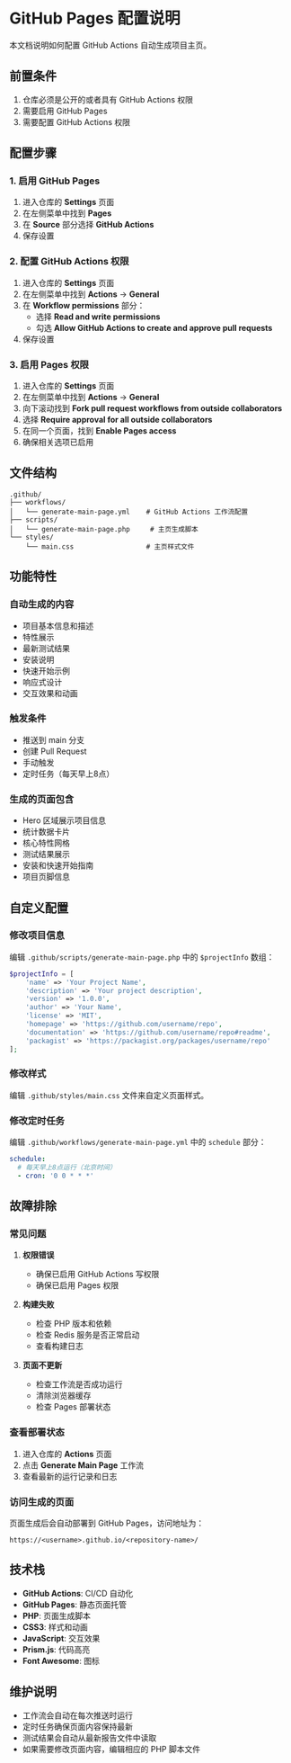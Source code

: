 # GitHub Pages 配置说明

本文档说明如何配置 GitHub Actions 自动生成项目主页。

## 前置条件

1. 仓库必须是公开的或者具有 GitHub Actions 权限
2. 需要启用 GitHub Pages
3. 需要配置 GitHub Actions 权限

## 配置步骤

### 1. 启用 GitHub Pages

1. 进入仓库的 **Settings** 页面
2. 在左侧菜单中找到 **Pages**
3. 在 **Source** 部分选择 **GitHub Actions**
4. 保存设置

### 2. 配置 GitHub Actions 权限

1. 进入仓库的 **Settings** 页面
2. 在左侧菜单中找到 **Actions** -> **General**
3. 在 **Workflow permissions** 部分：
   - 选择 **Read and write permissions**
   - 勾选 **Allow GitHub Actions to create and approve pull requests**
4. 保存设置

### 3. 启用 Pages 权限

1. 进入仓库的 **Settings** 页面
2. 在左侧菜单中找到 **Actions** -> **General**
3. 向下滚动找到 **Fork pull request workflows from outside collaborators**
4. 选择 **Require approval for all outside collaborators**
5. 在同一个页面，找到 **Enable Pages access**
6. 确保相关选项已启用

## 文件结构

```
.github/
├── workflows/
│   └── generate-main-page.yml    # GitHub Actions 工作流配置
├── scripts/
│   └── generate-main-page.php     # 主页生成脚本
└── styles/
    └── main.css                  # 主页样式文件
```

## 功能特性

### 自动生成的内容
- 项目基本信息和描述
- 特性展示
- 最新测试结果
- 安装说明
- 快速开始示例
- 响应式设计
- 交互效果和动画

### 触发条件
- 推送到 main 分支
- 创建 Pull Request
- 手动触发
- 定时任务（每天早上8点）

### 生成的页面包含
- Hero 区域展示项目信息
- 统计数据卡片
- 核心特性网格
- 测试结果展示
- 安装和快速开始指南
- 项目页脚信息

## 自定义配置

### 修改项目信息
编辑 `.github/scripts/generate-main-page.php` 中的 `$projectInfo` 数组：

```php
$projectInfo = [
    'name' => 'Your Project Name',
    'description' => 'Your project description',
    'version' => '1.0.0',
    'author' => 'Your Name',
    'license' => 'MIT',
    'homepage' => 'https://github.com/username/repo',
    'documentation' => 'https://github.com/username/repo#readme',
    'packagist' => 'https://packagist.org/packages/username/repo'
];
```

### 修改样式
编辑 `.github/styles/main.css` 文件来自定义页面样式。

### 修改定时任务
编辑 `.github/workflows/generate-main-page.yml` 中的 `schedule` 部分：

```yaml
schedule:
  # 每天早上8点运行（北京时间）
  - cron: '0 0 * * *'
```

## 故障排除

### 常见问题

1. **权限错误**
   - 确保已启用 GitHub Actions 写权限
   - 确保已启用 Pages 权限

2. **构建失败**
   - 检查 PHP 版本和依赖
   - 检查 Redis 服务是否正常启动
   - 查看构建日志

3. **页面不更新**
   - 检查工作流是否成功运行
   - 清除浏览器缓存
   - 检查 Pages 部署状态

### 查看部署状态

1. 进入仓库的 **Actions** 页面
2. 点击 **Generate Main Page** 工作流
3. 查看最新的运行记录和日志

### 访问生成的页面

页面生成后会自动部署到 GitHub Pages，访问地址为：
```
https://<username>.github.io/<repository-name>/
```

## 技术栈

- **GitHub Actions**: CI/CD 自动化
- **GitHub Pages**: 静态页面托管
- **PHP**: 页面生成脚本
- **CSS3**: 样式和动画
- **JavaScript**: 交互效果
- **Prism.js**: 代码高亮
- **Font Awesome**: 图标

## 维护说明

- 工作流会自动在每次推送时运行
- 定时任务确保页面内容保持最新
- 测试结果会自动从最新报告文件中读取
- 如果需要修改页面内容，编辑相应的 PHP 脚本文件
